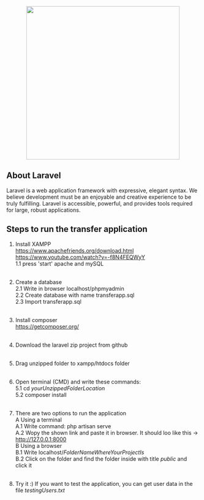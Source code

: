 <p align="center"><img src="https://res.cloudinary.com/dtfbvvkyp/image/upload/v1566331377/laravel-logolockup-cmyk-red.svg" width="400"></p>

## About Laravel

Laravel is a web application framework with expressive, elegant syntax. We believe development must be an enjoyable and creative experience to be truly fulfilling.
Laravel is accessible, powerful, and provides tools required for large, robust applications.

## Steps to run the transfer application

1. Install XAMPP<br>
    https://www.apachefriends.org/download.html<br>
    https://www.youtube.com/watch?v=-f8N4FEQWyY<br>
    1.1 press 'start' apache and mySQL <br><br>
    
2. Create a database<br>
    2.1 Write in browser localhost/phpmyadmin<br>
    2.2 Create database with name transferapp.sql<br>
    2.3 Import transferapp.sql<br><br>
    
3. Install composer <br>
    https://getcomposer.org/<br><br>
    
4. Download the laravel zip project from github<br><br>

5. Drag unzipped folder to xampp/htdocs folder<br><br>

6. Open terminal (CMD) and write these commands:<br>
    5.1 cd <i>yourUnzippedFolderLocation</i><br>
    5.2 composer install<br><br>
    
7. There are two options to run the application<br>
    A Using a terminal<br>
        A.1 Write command: php artisan serve<br>
        A.2 Wopy the shown link and paste it in browser. It should loo like this -> http://127.0.0.1:8000<br>
    B Using a browser<br>
        B.1 Write localhost/<i>FolderNameWhereYourProjectIs</i><br>
        B.2 Click on the folder and find the folder inside with title <i>public</i> and click it <br><br>
    
8. Try it :) If you want to test the application, you can get user data in the file <i>testingUsers.txt</i><br><br>
